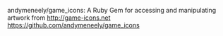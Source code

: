 andymeneely/game_icons: A Ruby Gem for accessing and manipulating artwork from http://game-icons.net
https://github.com/andymeneely/game_icons

